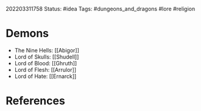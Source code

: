 202203311758
Status: #idea
Tags: #dungeons_and_dragons #lore #religion 

# Demons
- The Nine Hells: [[Abigor]]
- Lord of Skulls: [[Shudell]]
- Lord of Blood: [[Ghruth]]
- Lord of Flesh: [[Arrulor]]
- Lord of Hate: [[Ernarck]]



# References